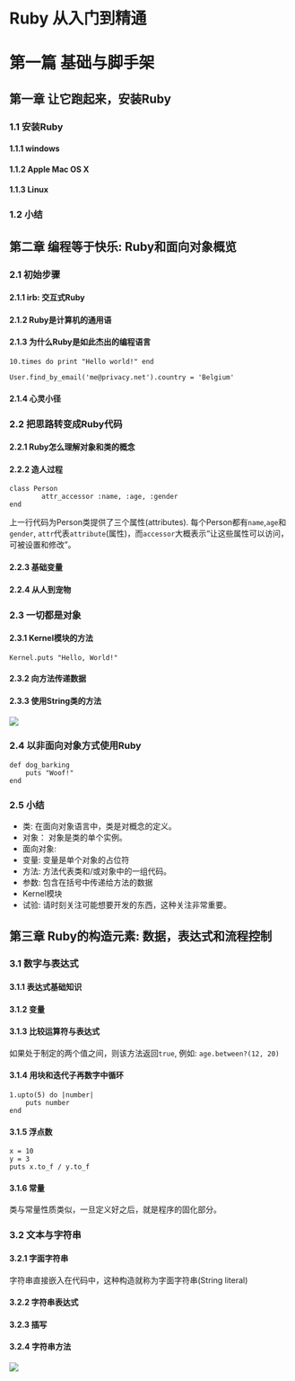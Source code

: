 # Ruby 从入门到精通

# 第一篇 基础与脚手架
## 第一章 让它跑起来，安装Ruby
### 1.1 安装Ruby
#### 1.1.1 windows
#### 1.1.2 Apple Mac OS X
#### 1.1.3 Linux
### 1.2 小结

## 第二章 编程等于快乐: Ruby和面向对象概览
### 2.1 初始步骤
#### 2.1.1 irb: 交互式Ruby
#### 2.1.2 Ruby是计算机的通用语
#### 2.1.3 为什么Ruby是如此杰出的编程语言

	10.times do print "Hello world!" end
	
	User.find_by_email('me@privacy.net').country = 'Belgium'

#### 2.1.4 心灵小径

### 2.2 把思路转变成Ruby代码

#### 2.2.1 Ruby怎么理解对象和类的概念
#### 2.2.2 造人过程

	class Person
	        attr_accessor :name, :age, :gender
	end

上一行代码为Person类提供了三个属性(attributes). 每个Person都有`name`,`age`和`gender`, `attr`代表`attribute`(属性)，而`accessor`大概表示“让这些属性可以访问，可被设置和修改”。

#### 2.2.3 基础变量

#### 2.2.4 从人到宠物

### 2.3 一切都是对象

#### 2.3.1 Kernel模块的方法

	Kernel.puts "Hello, World!"

#### 2.3.2 向方法传递数据

#### 2.3.3 使用String类的方法

![][image-1]

### 2.4 以非面向对象方式使用Ruby

	def dog_barking
	    puts "Woof!"
	end

### 2.5 小结

- 类: 在面向对象语言中，类是对概念的定义。
- 对象： 对象是类的单个实例。
- 面向对象:
- 变量: 变量是单个对象的占位符
- 方法: 方法代表类和/或对象中的一组代码。
- 参数: 包含在括号中传递给方法的数据
- Kernel模块
- 试验: 请时刻关注可能想要开发的东西，这种关注非常重要。

## 第三章 Ruby的构造元素: 数据，表达式和流程控制　　　
### 3.1 数字与表达式
#### 3.1.1 表达式基础知识
#### 3.1.2 变量
#### 3.1.3 比较运算符与表达式

如果处于制定的两个值之间，则该方法返回`true`, 例如: `age.between?(12, 20)`

#### 3.1.4 用块和迭代子再数字中循环

	1.upto(5) do |number|
		puts number
	end

#### 3.1.5 浮点数

	x = 10
	y = 3
	puts x.to_f / y.to_f

#### 3.1.6 常量

类与常量性质类似，一旦定义好之后，就是程序的固化部分。

### 3.2 文本与字符串

#### 3.2.1 字面字符串

字符串直接嵌入在代码中，这种构造就称为字面字符串(String literal)

#### 3.2.2 字符串表达式

#### 3.2.3 插写

#### 3.2.4 字符串方法

![][image-2]





















[image-1]:	images/2-1.jpg
[image-2]:	images/3-3.jpg